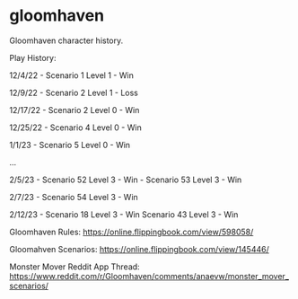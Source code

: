 # gloomhaven

Gloomhaven character history.

Play History:

12/4/22 - Scenario 1 Level 1 - Win

12/9/22 - Scenario 2 Level 1 - Loss

12/17/22 - Scenario 2 Level 0 - Win

12/25/22 - Scenario 4 Level 0 - Win

1/1/23 - Scenario 5 Level 0 - Win

...

2/5/23 - Scenario 52 Level 3 - Win
       - Scenario 53 Level 3 - Win

2/7/23 - Scenario 54 Level 3 - Win

2/12/23 - Scenario 18 Level 3 - Win
          Scenario 43 Level 3 - Win

Gloomhaven Rules: https://online.flippingbook.com/view/598058/

Gloomahven Scenarios: https://online.flippingbook.com/view/145446/

Monster Mover Reddit App Thread: https://www.reddit.com/r/Gloomhaven/comments/anaevw/monster_mover_scenarios/
